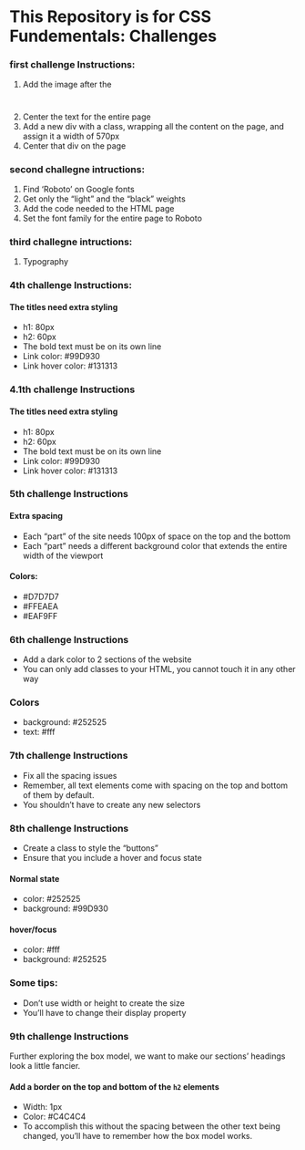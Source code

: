 # This Repository is for CSS Fundementals: Challenges

### first challenge Instructions:

1. Add the image after the <h1>
2. Center the text for the entire page
3. Add a new div with a class, wrapping all the content on the page, and assign
   it a width of 570px
4. Center that div on the page

### second challegne intructions:

1. Find ‘Roboto’ on Google fonts
2. Get only the “light” and the “black” weights
3. Add the code needed to the HTML page
4. Set the font family for the entire page to Roboto

### third challegne intructions:

1. Typography

### 4th challenge Instructions:

#### The titles need extra styling

- h1: 80px
- h2: 60px
- The bold text must be on its own line
- Link color: #99D930
- Link hover color: #131313

### 4.1th challenge Instructions

#### The titles need extra styling
- h1: 80px
- h2: 60px
- The bold text must be on its own line
- Link color: #99D930
- Link hover color: #131313

### 5th challenge Instructions
#### Extra spacing
- Each “part” of the site needs 100px of space on the top and the bottom
- Each “part” needs a different background color that extends the entire width of the viewport

#### Colors: 
- #D7D7D7  
- #FFEAEA
- #EAF9FF

### 6th challenge Instructions
- Add a dark color to 2 sections of the website
- You can only add classes to your HTML, you cannot touch it in any other way

### Colors
- background: #252525
- text: #fff

### 7th challenge Instructions
- Fix all the spacing issues
- Remember, all text elements come with spacing on the top and bottom of them by default.
- You shouldn’t have to create any new selectors


### 8th challenge Instructions
- Create a class to style the “buttons”
- Ensure that you include a hover and focus state

#### Normal state
- color: #252525
- background: #99D930

#### hover/focus
- color: #fff
- background: #252525

### Some tips:
- Don’t use width or height to create the size
- You’ll have to change their display property


### 9th challenge Instructions
Further exploring the box model, we want to make our sections’ headings look a little fancier.

#### Add a border on the top and bottom of the `h2` elements
- Width: 1px
- Color: #C4C4C4
- To accomplish this without the spacing between the other text being changed, you’ll have to remember how the box model works.


